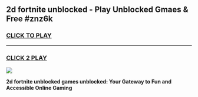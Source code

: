 
## 2d fortnite unblocked - Play Unblocked Gmaes & Free #znz6k
<h3>
<a href="https://news.freeplayer.one?title=2d_fortnite_unblocked&ref=27F">CLICK TO PLAY</a></h3>
<hr>

<h3>
<a href="https://news.freeplayer.one?title=2d_fortnite_unblocked&ref=27F">CLICK 2 PLAY</a>
  
</h3>

<a href="https://news.freeplayer.one?title=2d_fortnite_unblocked&ref=27F/"><img src="https://clearcache.store/games.png"></a>


**2d fortnite unblocked games unblocked: Your Gateway to Fun and Accessible Online Gaming**
